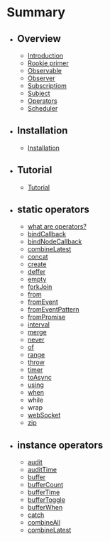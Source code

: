 # Summary

* ## Overview
  * [Introduction](README.md)
  * [Rookie primer](rookie-primer.md)
  * [Observable](observable.md)
  * [Observer](observer.md)
  * [Subscriptiom](subscriptiom.md)
  * [Subject](subject.md)
  * [Operators](operators.md)
  * [Scheduler](scheduler.md)
* ## Installation
  * [Installation](installtion.md)
* ## Tutorial
  * [Tutorial](tutorial.md)
* ## static operators
  * [what are operators?](what-are-operators.md)
  * [bindCallback](bindcallback.md)
  * [bindNodeCallback](bindnodecallback.md)
  * [combineLatest](combinelatest.md)
  * [concat](concat.md)
  * [create](create.md)
  * [deffer](deffer.md)
  * [empty](empty.md)
  * [forkJoin](forkjoin.md)
  * [from](from.md)
  * [fromEvent](fromevent.md)
  * [fromEventPattern](fromeventpattern.md)
  * [fromPromise](frompromise.md)
  * [interval](interval.md)
  * [merge](merge.md)
  * [never](never.md)
  * [of](of.md)
  * [range](range.md)
  * [throw](throw.md)
  * [timer](timer.md)
  * [toAsync](toasync.md)
  * [using](using.md)
  * [when](when.md)
  * while
  * wrap
  * [webSocket](websocket.md)
  * [zip](zip.md)
* ## instance operators
  * [audit](audit.md)
  * [auditTime](audittime.md)
  * [buffer](buffer.md)
  * [bufferCount](buffercount.md)
  * [bufferTime](buffertime.md)
  * [bufferToggle](buffertoggle.md)
  * [bufferWhen](bufferwhen.md)
  * [catch](catch.md)
  * [combineAll](combineall.md)
  * [combineLatest](combinelatest.md)

